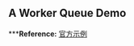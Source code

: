 ## A Worker Queue Demo

*****Reference:** 
[官方示例](https://www.rabbitmq.com/tutorials/tutorial-two-python.html)
